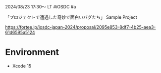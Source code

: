 2024/08/23 17:30〜 LT #iOSDC #a

「プロジェクトで遭遇した奇妙で面白いバグたち」
Sample Project

https://fortee.jp/iosdc-japan-2024/proposal/2095e853-8df7-4b25-aea3-61d6595a5124

# Environment
- Xcode 15
